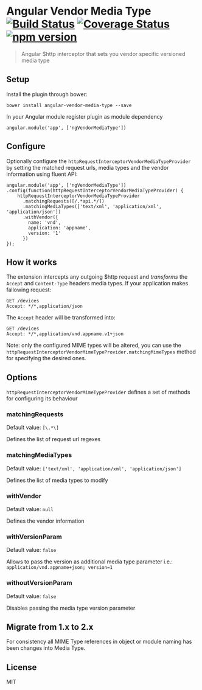 # Angular Vendor Media Type [![Build Status](https://travis-ci.org/jmnarloch/angular-vendor-media-type.svg?branch=master)](https://travis-ci.org/jmnarloch/angular-vendor-media-type) [![Coverage Status](https://coveralls.io/repos/jmnarloch/angular-vendor-media-type/badge.svg?branch=master&service=github)](https://coveralls.io/github/jmnarloch/angular-vendor-media-type?branch=master) [![npm version](https://badge.fury.io/js/angular-vendor-media-type.svg)](http://badge.fury.io/js/angular-vendor-media-type)

> Angular $http interceptor that sets you vendor specific versioned media type

## Setup

Install the plugin through bower:

```
bower install angular-vendor-media-type --save
```

In your Angular module register plugin as module dependency

```
angular.module('app', ['ngVendorMediaType'])
```

## Configure

Optionally configure the `httpRequestInterceptorVendorMediaTypeProvider` by setting the matched request urls,
media types and the vendor information using fluent API:

```
angular.module('app', ['ngVendorMediaType'])
.config(function(httpRequestInterceptorVendorMediaTypeProvider) {
    httpRequestInterceptorVendorMediaTypeProvider
      .matchingRequests([/.*api.*/])
      .matchingMediaTypes(['text/xml', 'application/xml', 'application/json'])
      .withVendor({
        name: 'vnd',
        application: 'appname',
        version: '1'
      })
});
```

## How it works

The extension intercepts any outgoing $http request and *transforms* the `Accept` and `Content-Type` headers media types. 
If your application makes fallowing request:
  
```
GET /devices
Accept: */*,application/json
```

The `Accept` header will be transformed into:
 
```
GET /devices
Accept: */*,application/vnd.appname.v1+json
```

Note: only the configured MIME types will be altered, you can use the 
`httpRequestInterceptorVendorMimeTypeProvider.matchingMimeTypes` method for specifying the desired ones.

## Options

`httpRequestInterceptorVendorMimeTypeProvider` defines a set of methods for configuring its behaviour

### matchingRequests
Default value: `[\.*\]`

Defines the list of request url regexes

### matchingMediaTypes
Default value: `['text/xml', 'application/xml', 'application/json']`

Defines the list of media types to modify

### withVendor
Default value: `null`

Defines the vendor information

### withVersionParam
Default value: `false`

Allows to pass the version as additional media type parameter i.e.: `application/vnd.appname+json; version=1`

### withoutVersionParam
Default value: `false`

Disables passing the media type version parameter

## Migrate from 1.x to 2.x

For consistency all MIME Type references in object or module naming has been changes into Media Type. 

## License

MIT